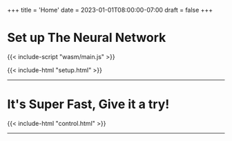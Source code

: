 +++
title = 'Home'
date = 2023-01-01T08:00:00-07:00
draft = false
+++

# Set up The Neural Network

{{< include-script "wasm/main.js" >}}

{{< include-html "setup.html" >}}

---

# It's Super Fast, Give it a try!

{{< include-html "control.html" >}}

---